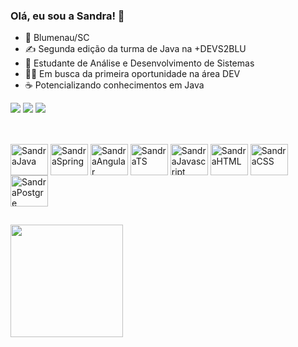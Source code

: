 ### Olá, eu sou a Sandra! 👋

- 🚩 Blumenau/SC
- ✍ Segunda edição da turma de Java na +DEVS2BLU
- 📗 Estudante de Análise e Desenvolvimento de Sistemas
- 🙆‍♀️ Em busca da primeira oportunidade na área DEV
- ☕ Potencializando conhecimentos em Java


<div>  
  <a href="https://www.linkedin.com/in/sandra-coelho-38a08317a/" target="_blank"><img src="https://img.shields.io/badge/-LinkedIn-%230077B5?style=for-the-badge&logo=linkedin&logoColor=white" target="_blank"></a>  
  <a href="https://wa.me/5547991104702" target="_blank"><img src="https://img.shields.io/badge/-Whatsapp-25D366?style=for-the-badge&logo=whatsapp&logoColor=white" target="_blank"></a>  
  <a href="mailto:sandracoelhobr2@gmail.com" target="_blank"><img src="https://img.shields.io/badge/-Gmail-%23333?style=for-the-badge&logo=gmail&logoColor=white" target="_blank"></a>  
  
</div>

##

<div style="display: inline_block"><br>
  <img align="center" alt="SandraJava" height="50" width="60" src="https://cdn.jsdelivr.net/gh/devicons/devicon/icons/java/java-original.svg">
  <img align="center" alt="SandraSpring" height="50" width="60" src="https://cdn.jsdelivr.net/gh/devicons/devicon/icons/spring/spring-original.svg">
  <img align="center" alt="SandraAngular" height="50" width="60" src="https://cdn.jsdelivr.net/gh/devicons/devicon/icons/angularjs/angularjs-original.svg">
  <img align="center" alt="SandraTS" height="50" width="60" src="https://cdn.jsdelivr.net/gh/devicons/devicon/icons/typescript/typescript-original.svg">
  <img align="center" alt="SandraJavascript" height="50" width="60" src="https://cdn.jsdelivr.net/gh/devicons/devicon/icons/javascript/javascript-original.svg">
  <img align="center" alt="SandraHTML" height="50" width="60" src="https://cdn.jsdelivr.net/gh/devicons/devicon/icons/html5/html5-original.svg">
  <img align="center" alt="SandraCSS" height="50" width="60" src="https://cdn.jsdelivr.net/gh/devicons/devicon/icons/css3/css3-original.svg">
  <img align="center" alt="SandraPostgre" height="50" width="60" src="https://cdn.jsdelivr.net/gh/devicons/devicon/icons/postgresql/postgresql-original.svg">
  
</div>

## 

<div>
  <a href="https://beacons.ai/cuelhosandra">
  <img height="180cm" src="https://github-readme-stats.vercel.app/api/top-langs/?username=cuelhosandra&hide_progress=true&theme=transparent"/>
</div


